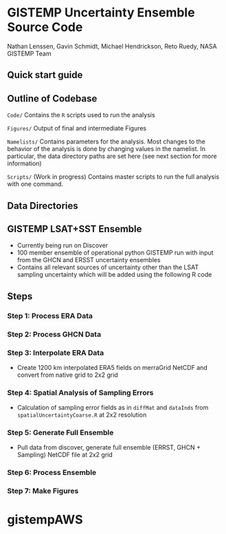 # GISTEMP Uncertainty Ensemble Source Code
Nathan Lenssen, Gavin Schmidt, Michael Hendrickson, Reto Ruedy, NASA GISTEMP Team

## Quick start guide

## Outline of Codebase

`Code/` Contains the `R` scripts used to run the analysis

`Figures/` Output of final and intermediate Figures

`Namelists/` Contains parameters for the analysis. Most changes to the behavior of the analysis is done by changing values in the namelist. In particular, the data directory paths are set here (see next section for more information)

`Scripts/` (Work in progress) Contains master scripts to run the full analysis with one command.

## Data Directories



## GISTEMP LSAT+SST Ensemble
* Currently being run on Discover
* 100 member ensemble of operational python GISTEMP run with input from the GHCN and ERSST uncertainty ensembles
* Contains all relevant sources of uncertainty other than the LSAT sampling uncertainty which will be added using the following R code

## Steps

### Step 1: Process ERA Data

### Step 2: Process GHCN Data

### Step 3: Interpolate ERA Data

* Create 1200 km interpolated ERA5 fields on merraGrid NetCDF and convert from native grid to 2x2 grid

### Step 4: Spatial Analysis of Sampling Errors

*  Calculation of sampling error fields as in `diffMat` and `dataInds` from `spatialUncertaintyCoarse.R` at 2x2 resolution

### Step 5: Generate Full Ensemble

* Pull data from discover, generate full ensemble (ERRST, GHCN + Sampling) NetCDF file at 2x2 grid

### Step 6: Process Ensemble

### Step 7: Make Figures



# gistempAWS
